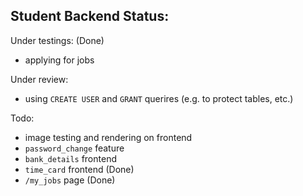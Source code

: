 ## Student Backend Status:

Under testings: (Done)
- applying for jobs

Under review: 
- using `CREATE USER` and `GRANT` querires (e.g. to protect tables, etc.)

Todo:
- image testing and rendering on frontend
- `password_change` feature
- `bank_details` frontend
- `time_card` frontend (Done)
- `/my_jobs` page   (Done)
